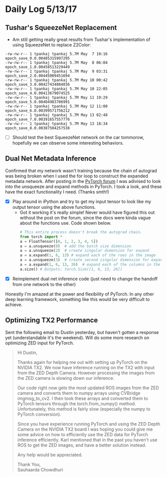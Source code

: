# Daily Log 5/13/17

## Tushar's SqueezeNet Replacement
- Am still getting really great results from Tushar's implementation of using SqueezeNet to replace Z2Color:
```
-rw-rw-r-- 1 tpankaj tpankaj 5.7M May  7 10:16 epoch_save_0.0.00485315997295
-rw-rw-r-- 1 tpankaj tpankaj 5.7M May  8 06:04 epoch_save_1.0.00458513229449
-rw-rw-r-- 1 tpankaj tpankaj 5.7M May  9 03:31 epoch_save_2.0.00445009451694
-rw-rw-r-- 1 tpankaj tpankaj 5.7M May 10 00:42 epoch_save_3.0.00427434084036
-rw-rw-r-- 1 tpankaj tpankaj 5.7M May 10 22:05 epoch_save_4.0.00413679074525
-rw-rw-r-- 1 tpankaj tpankaj 5.7M May 11 19:29 epoch_save_5.0.00404983706991
-rw-rw-r-- 1 tpankaj tpankaj 5.7M May 12 11:00 epoch_save_6.0.00399571756212
-rw-rw-r-- 1 tpankaj tpankaj 5.7M May 13 02:48 epoch_save_7.0.00391657557776
-rw-rw-r-- 1 tpankaj tpankaj 5.7M May 13 18:34 epoch_save_8.0.00387504257538
```
- [ ] Should test the best SqueezeNet  network on the car tommorow, hopefully we can observe some interesting behaviors.

## Dual Net Metadata Inference

Confirmed that my network wasn't training because the chain of autograd was being broken when I used the for loop to construct the expanded metadata network. After posting in the [PyTorch forum](https://discuss.pytorch.org/t/expand-output-of-network-chained-neural-nets/2931) I was adivised to look into the unsqueeze and expand methods in PyTorch. I took a look, and these have the exact functionality I need. (Thanks smth!)

- [x] Play around in iPython and try to get my input tensor to look like my output tensor using the above functions.
	* Got it working it's really simple! Never would have figured this out without the post on the forum, since the docs were kinda vague about the functions use. Code shown below.
		```python
		# This entire process doesn't break the autograd chain.
		from torch import *
		a = FloatTensor([0, 1, 2, 3, 4, 5])
		a = a.unsqueeze(0)  # add the batch size dimension
		a = a.unsqueeze(2)  # create singular dimension for expand
		a = a.expand(1, 6, 13) # expand each of the rows in the image
		a = a.unsqueeze(3)  # create second singular dimension for expand
		a = a.expand(1, 6, 13, 26)  # expand each of the columns in the image
		a.size() # Outputs: torch.Size([1, 6, 13, 26])
		```
- [x] Reimplement dual net inference code (just need to change the handoff from one network to the other)

Honestly I'm amazed at the power and flexibility of PyTorch. In any other deep learning framework, something like this would be very difficult to achieve.

## Optimizing TX2 Performance
Sent the following email to Dustin yesterday, but haven't gotten a response yet (understandable it's the weekend). Will do some more research on optimizing ZED input for PyTorch. 
>Hi Dustin,
>
>Thanks again for helping me out with setting up PyTorch on the NVIDIA TX2. We now have inference running on the TX2 with input from the ZED Depth Camera. However processing the images from the ZED camera is slowing down our inference.
>
>Our code right now gets the most updated ROS images from the ZED camera and converts them to numpy arrays using CVBridge imgmsg_to_cv2. I then took these arrays and converted them to PyTorch tensors through the torch.from_numpy() method. Unfortunately, this method is fairly slow (especially the numpy to PyTorch conversion).
>
>Since you have experience running PyTorch and using the ZED Depth Camera on the NVIDIA TX2 board I was hoping you could give me some advice on how to efficiently use the ZED data for PyTorch inference efficiently. Karl mentioned that in the past you haven't use ROS to get the ZED images, and have a better solution instead. 
>
>Any help would be appreciated.
>
>Thank You,  
>Sauhaarda Chowdhuri
